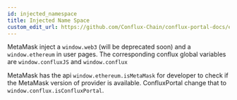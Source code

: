 ```yaml
---
id: injected_namespace
title: Injected Name Space
custom_edit_url: https://github.com/Conflux-Chain/conflux-portal-docs/edit/master/docs/en/portal/Differences_With_MetaMask/Injected_Name_Space.md
---
```

MetaMask inject a `window.web3` (will be deprecated soon) and a
`window.ethereum` in user pages. The corresponding conflux global variables are
`window.confluxJS` and `window.conflux`  

MetaMask has the api `window.ethereum.isMetaMask` for developer to check if the
MetaMask version of provider is available. ConfluxPortal change that to
`window.conflux.isConfluxPortal`. 